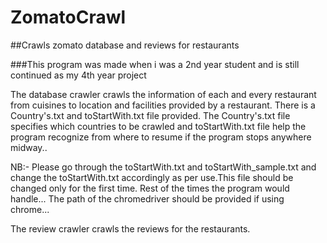 # ZomatoCrawl
##Crawls zomato database and reviews for restaurants

###This program was made when i was a 2nd year student and is still continued as my 4th year project

The database crawler crawls the information of each and every restaurant from cuisines to location
and facilities provided by a restaurant. There is a Country's.txt and toStartWith.txt file provided.
The Country's.txt file specifies which countries to be crawled and toStartWith.txt file help the program 
recognize from where to resume if the program stops anywhere midway..

NB:- Please go through the toStartWith.txt and toStartWith_sample.txt and change the toStartWith.txt accordingly 
as per use.This file should be changed only for the first time. Rest of the times the program would handle...
The path of the chromedriver should be provided if using chrome...

The review crawler crawls the reviews for the restaurants.
